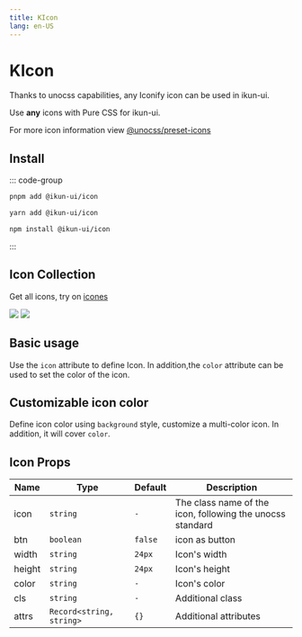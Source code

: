 ```yaml
---
title: KIcon
lang: en-US
---
```


# KIcon

Thanks to unocss capabilities, any Iconify icon can be used in ikun-ui.

Use **any** icons with Pure CSS for ikun-ui.

For more icon information view [@unocss/preset-icons](https://github.com/unocss/unocss/tree/main/packages/preset-icons)

## Install

::: code-group

```bash [pnpm]
pnpm add @ikun-ui/icon
```

```bash [yarn]
yarn add @ikun-ui/icon
```

```bash [npm]
npm install @ikun-ui/icon
```

:::

## Icon Collection

Get all icons, try on [icones](https://icones.js.org/)

![](https://raw.githubusercontent.com/antfu/icones/main/screenshots/2.png)
![](https://raw.githubusercontent.com/antfu/icones/main/screenshots/6.png)

## Basic usage

Use the `icon` attribute to define Icon. In addition,the `color` attribute can be used to set the color of the icon.

<demo src="../../../../example/icon/basic.svelte" github='Icon'></demo>

## Customizable icon color

Define icon color using `background` style, customize a multi-color icon. In addition, it will cover `color`.

<demo src="../../../../example/icon/multi-color.svelte" github='Icon'></demo>

## Icon Props

| Name   | Type                     | Default | Description                                               |
| ------ | ------------------------ | ------- | --------------------------------------------------------- |
| icon   | `string`                 | `-`     | The class name of the icon, following the unocss standard |
| btn    | `boolean`                | `false` | icon as button                                            |
| width  | `string`                 | `24px`  | Icon's width                                              |
| height | `string`                 | `24px`  | Icon's height                                             |
| color  | `string`                 | `-`     | Icon's color                                              |
| cls    | `string`                 | `-`     | Additional class                                          |
| attrs  | `Record<string, string>` | `{}`    | Additional attributes                                     |
